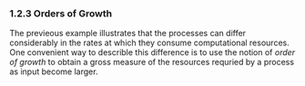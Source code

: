 ### 1.2.3 Orders of Growth

The previeous example illustrates that the processes can differ considerably in the rates at which they consume computational resources. One convenient way to describle this difference is to use the notion of *order of growth* to obtain a gross measure of the resources requried by a process as input become larger.